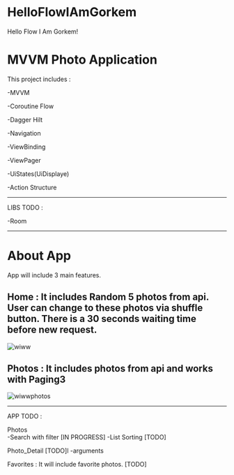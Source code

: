# HelloFlowIAmGorkem
Hello Flow I Am Gorkem!

# MVVM Photo Application

This project includes :

-MVVM

-Coroutine Flow 

-Dagger Hilt

-Navigation

-ViewBinding

-ViewPager

-UiStates(UiDisplaye)

-Action Structure

______________________________

LIBS TODO : 

-Room

______________________________

# About App

App will include 3 main features.

## Home : It includes Random 5 photos from api. User can change to these photos via shuffle button. There is a 30 seconds waiting time before new request. 

![wiww](https://user-images.githubusercontent.com/12651294/103466246-4d099f80-4d54-11eb-932f-183c9f3285d6.jpeg)

## Photos : It includes photos from api and works with Paging3 

![wiwwphotos](https://user-images.githubusercontent.com/12651294/103485254-1a1fe400-4e06-11eb-81fa-d2df039643c3.jpeg)

______________________________

APP TODO :

Photos  
-Search with filter [IN PROGRESS]
-List Sorting [TODO]

Photo_Detail [TODO]l
-arguments 

Favorites : It will include favorite photos. [TODO]
